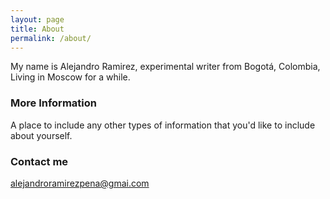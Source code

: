 ```yaml
---
layout: page
title: About
permalink: /about/
---
```


My name is Alejandro Ramirez, experimental writer from Bogotá, Colombia, Living in Moscow for a while.  

### More Information

A place to include any other types of information that you'd like to include about yourself.

### Contact me

[alejandroramirezpena@gmai.com](mailto:email@domain.com)
